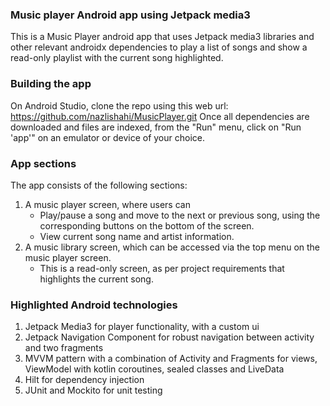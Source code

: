 ### Music player Android app using Jetpack media3

This is a Music Player android app that uses Jetpack media3 libraries and other relevant androidx dependencies to play a list of songs and show a read-only playlist with the current song highlighted.

### Building the app

On Android Studio, clone the repo using this web url: https://github.com/nazlishahi/MusicPlayer.git
Once all dependencies are downloaded and files are indexed, from the "Run" menu, click on "Run 'app'" on an emulator or device of your choice.

### App sections

The app consists of the following sections:

1. A music player screen, where users can
   * Play/pause a song and move to the next or previous song, using the corresponding buttons on the bottom of the screen.
   * View current song name and artist information.
2. A music library screen, which can be accessed via the top menu on the music player screen.
   * This is a read-only screen, as per project requirements that highlights the current song.
  
### Highlighted Android technologies

1. Jetpack Media3 for player functionality, with a custom ui
2. Jetpack Navigation Component for robust navigation between activity and two fragments
3. MVVM pattern with a combination of Activity and Fragments for views, ViewModel with kotlin coroutines, sealed classes and LiveData
4. Hilt for dependency injection
5. JUnit and Mockito for unit testing
   
